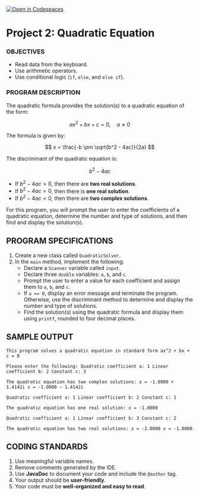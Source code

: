 [![Open in Codespaces](https://classroom.github.com/assets/launch-codespace-2972f46106e565e64193e422d61a12cf1da4916b45550586e14ef0a7c637dd04.svg)](https://classroom.github.com/open-in-codespaces?assignment_repo_id=18408632)
# Project 2: Quadratic Equation

### OBJECTIVES  
- Read data from the keyboard.  
- Use arithmetic operators.  
- Use conditional logic (`if`, `else`, and `else if`).  

### PROGRAM DESCRIPTION  
The quadratic formula provides the solution(s) to a quadratic equation of the form:  

$$
ax^2 + bx + c = 0, \quad a \neq 0
$$

The formula is given by:  

$$
x = \frac{-b \pm \sqrt{b^2 - 4ac}}{2a}
$$

The discriminant of the quadratic equation is:  

$$
b^2 - 4ac
$$

- If $b^2 - 4ac > 0$, then there are **two real solutions**.  
- If $b^2 - 4ac = 0$, then there is **one real solution**.  
- If $b^2 - 4ac < 0$, then there are **two complex solutions**.  

For this program, you will prompt the user to enter the coefficients of a quadratic equation, determine the number and type of solutions, and then find and display the solution(s).  

## PROGRAM SPECIFICATIONS  
1. Create a new class called `QuadraticSolver`.  
2. In the `main` method, implement the following:  
   - Declare a `Scanner` variable called `input`.  
   - Declare three `double` variables: `a`, `b`, and `c`.  
   - Prompt the user to enter a value for each coefficient and assign them to `a`, `b`, and `c`.  
   - If `a == 0`, display an error message and terminate the program. Otherwise, use the discriminant method to determine and display the number and type of solutions.  
   - Find the solution(s) using the quadratic formula and display them using `printf`, rounded to four decimal places.  

## SAMPLE OUTPUT
```
This program solves a quadratic equation in standard form ax^2 + bx + c = 0

Please enter the following: Quadratic coefficient a: 1 Linear coefficient b: 2 Constant c: 3

The quadratic equation has two complex solutions: x = -1.0000 + 1.4142i x = -1.0000 – 1.4142i

Quadratic coefficient a: 1 Linear coefficient b: 2 Constant c: 1

The quadratic equation has one real solution: x = -1.0000

Quadratic coefficient a: 1 Linear coefficient b: 3 Constant c: 2

The quadratic equation has two real solutions: x = -2.0000 x = -1.0000
```

## CODING STANDARDS  
1. Use meaningful variable names.  
2. Remove comments generated by the IDE.  
3. Use **JavaDoc** to document your code and include the `@author` tag.  
4. Your output should be **user-friendly**.  
5. Your code must be **well-organized and easy to read**.  
